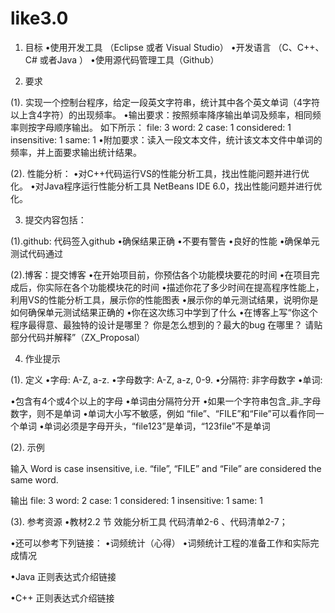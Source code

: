 # like3.0
1. 目标
•使用开发工具 （Eclipse 或者 Visual Studio）
•开发语言 （C、C++、C# 或者Java ）
•使用源代码管理工具（Github）

2. 要求

(1). 实现一个控制台程序，给定一段英文字符串，统计其中各个英文单词（4字符以上含4字符）的出现频率。
•输出要求：按照频率降序输出单词及频率，相同频率则按字母顺序输出。 如下所示：
file: 3
word: 2
case: 1
considered: 1
insensitive: 1
same: 1
•附加要求：读入一段文本文件，统计该文本文件中单词的频率，并上面要求输出统计结果。

(2). 性能分析：
•对C++代码运行VS的性能分析工具，找出性能问题并进行优化。
•对Java程序运行性能分析工具 NetBeans IDE 6.0，找出性能问题并进行优化。

3. 提交内容包括：

(1).github: 代码签入github
•确保结果正确
•不要有警告
•良好的性能
•确保单元测试代码通过

(2).博客：提交博客
•在开始项目前，你预估各个功能模块要花的时间
•在项目完成后，你实际在各个功能模块花的时间
•描述你花了多少时间在提高程序性能上，利用VS的性能分析工具，展示你的性能图表
•展示你的单元测试结果，说明你是如何确保单元测试结果正确的
•你在这次练习中学到了什么
•在博客上写“你这个程序最得意、最独特的设计是哪里？ 你是怎么想到的？最大的bug 在哪里？ 请贴部分代码并解释”（ZX_Proposal）

4. 作业提示

(1). 定义
•字母: A-Z, a-z.
•字母数字: A-Z, a-z, 0-9.
•分隔符: 非字母数字
•单词:

•包含有4个或4个以上的字母
•单词由分隔符分开
•如果一个字符串包含_非_字母数字，则不是单词
•单词大小写不敏感，例如 “file”、“FILE”和“File”可以看作同一个单词
•单词必须是字母开头，“file123”是单词，“123file”不是单词

(2). 示例

输入
Word is case insensitive, i.e. “file”, “FILE” and “File” are considered the same word.

输出
file: 3
word: 2
case: 1
considered: 1
insensitive: 1
same: 1

(3). 参考资源
•教材2.2 节 效能分析工具 代码清单2-6 、代码清单2-7；

•还可以参考下列链接：
•词频统计（心得）
•词频统计工程的准备工作和实际完成情况

•Java 正则表达式介绍链接

•C++ 正则表达式介绍链接

